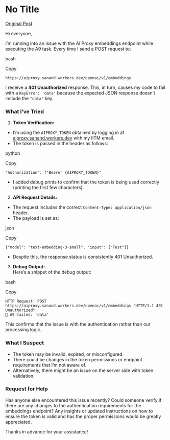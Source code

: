 # No Title

[Original Post](https://discourse.onlinedegree.iitm.ac.in/t/164277/541)

<p>Hi everyone,</p>
<p>I’m running into an issue with the AI Proxy embeddings endpoint while executing the A9 task. Every time I send a POST request to:</p>
<p>bash</p>
<p>Copy</p>
<pre><code class="lang-auto">https://aiproxy.sanand.workers.dev/openai/v1/embeddings
</code></pre>
<p>I receive a <strong>401 Unauthorized</strong> response. This, in turn, causes my code to fail with a <code>KeyError: 'data'</code> because the expected JSON response doesn’t include the <code>"data"</code> key.</p>
<h3><a name="p-595959-what-ive-tried-1" class="anchor" href="#p-595959-what-ive-tried-1"></a>What I’ve Tried</h3>
<ol>
<li><strong>Token Verification:</strong></li>
</ol>
<ul>
<li>I’m using the <code>AIPROXY_TOKEN</code> obtained by logging in at <a href="https://aiproxy.sanand.workers.dev/" rel="noopener nofollow ugc">aiproxy.sanand.workers.dev</a> with my IITM email.</li>
<li>The token is passed in the header as follows:</li>
</ul>
<p>python</p>
<p>Copy</p>
<pre><code class="lang-auto">"Authorization": f"Bearer {AIPROXY_TOKEN}"
</code></pre>
<ul>
<li>I added debug prints to confirm that the token is being used correctly (printing the first few characters).</li>
</ul>
<ol start="2">
<li><strong>API Request Details:</strong></li>
</ol>
<ul>
<li>The request includes the correct <code>Content-Type: application/json</code> header.</li>
<li>The payload is set as:</li>
</ul>
<p>json</p>
<p>Copy</p>
<pre><code class="lang-auto">{"model": "text-embedding-3-small", "input": ["Test"]}
</code></pre>
<ul>
<li>Despite this, the response status is consistently 401 Unauthorized.</li>
</ul>
<ol start="3">
<li><strong>Debug Output:</strong><br>
Here’s a snippet of the debug output:</li>
</ol>
<p>bash</p>
<p>Copy</p>
<pre><code class="lang-auto">HTTP Request: POST https://aiproxy.sanand.workers.dev/openai/v1/embeddings "HTTP/1.1 401 Unauthorized"
🔴 A9 failed: 'data'
</code></pre>
<p>This confirms that the issue is with the authentication rather than our processing logic.</p>
<h3><a name="p-595959-what-i-suspect-2" class="anchor" href="#p-595959-what-i-suspect-2"></a>What I Suspect</h3>
<ul>
<li>The token may be invalid, expired, or misconfigured.</li>
<li>There could be changes in the token permissions or endpoint requirements that I’m not aware of.</li>
<li>Alternatively, there might be an issue on the server side with token validation.</li>
</ul>
<h3><a name="p-595959-request-for-help-3" class="anchor" href="#p-595959-request-for-help-3"></a>Request for Help</h3>
<p>Has anyone else encountered this issue recently? Could someone verify if there are any changes to the authentication requirements for the embeddings endpoint? Any insights or updated instructions on how to ensure the token is valid and has the proper permissions would be greatly appreciated.</p>
<p>Thanks in advance for your assistance!</p>